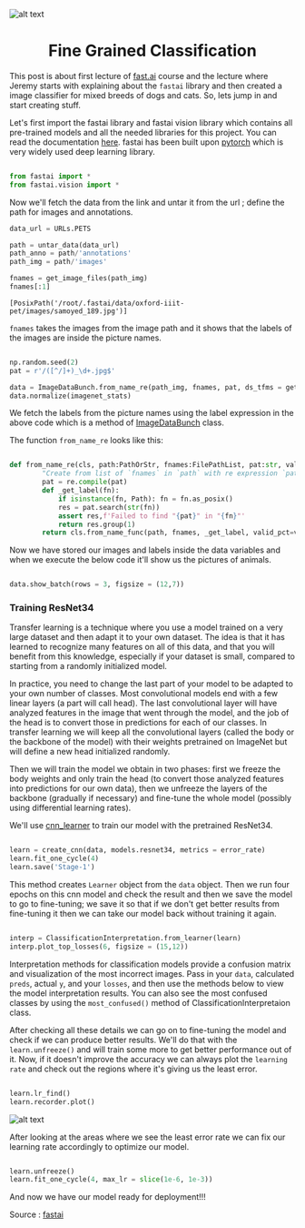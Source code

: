 ![alt text](http://www.dumfriesanimalhospital.com/wp-content/uploads/2017/08/324-1200x400.jpg)

# <center>Fine Grained Classification</center>

This post is about first lecture of [fast.ai](https://course.fast.ai/) course and the lecture where Jeremy starts with explaining about the `fastai` library and then created a image classifier for mixed breeds of dogs and cats. So, lets jump in and start creating stuff.

Let's first import the fastai library and fastai vision library which contains all pre-trained models and all the needed libraries for this project. You can read the documentation [here](https://docs.fast.ai/). fastai has been built upon [pytorch](https://pytorch.org/) which is very widely used deep learning library.


```python

from fastai import *
from fastai.vision import *
```

Now we'll fetch the data from the link and untar it from the url ; define the path for images and annotations.


```python
data_url = URLs.PETS

path = untar_data(data_url)
path_anno = path/'annotations'
path_img = path/'images'

fnames = get_image_files(path_img)
fnames[:1]
```
`[PosixPath('/root/.fastai/data/oxford-iiit-pet/images/samoyed_189.jpg')]`
 
 
`fnames` takes the images from the image path and it shows that the labels of the images are inside the picture names.


```python

np.random.seed(2)
pat = r'/([^/]+)_\d+.jpg$'

data = ImageDataBunch.from_name_re(path_img, fnames, pat, ds_tfms = get_transforms(), size=224 )
data.normalize(imagenet_stats)

```

We fetch the labels from the picture names using the label expression in the above code which is a method of [ImageDataBunch](https://docs.fast.ai/vision.data.html#ImageDataBunch) class.

The function `from_name_re` looks like this:


```python

def from_name_re(cls, path:PathOrStr, fnames:FilePathList, pat:str, valid_pct:float=0.2, **kwargs):
        "Create from list of `fnames` in `path` with re expression `pat`."
        pat = re.compile(pat)
        def _get_label(fn):
            if isinstance(fn, Path): fn = fn.as_posix()
            res = pat.search(str(fn))
            assert res,f'Failed to find "{pat}" in "{fn}"'
            return res.group(1)
        return cls.from_name_func(path, fnames, _get_label, valid_pct=valid_pct, **kwargs)

```

Now we have stored our images and labels inside the data variables and when we execute the below code it'll show us the pictures of animals.

```python

data.show_batch(rows = 3, figsize = (12,7))

```

### Training ResNet34

Transfer learning is a technique where you use a model trained on a very large dataset and then adapt it to your own dataset. The idea is that it has learned to recognize many features on all of this data, and that you will benefit from this knowledge, especially if your dataset is small, compared to starting from a randomly initialized model. 

In practice, you need to change the last part of your model to be adapted to your own number of classes. Most convolutional models end with a few linear layers (a part will call head). The last convolutional layer will have analyzed features in the image that went through the model, and the job of the head is to convert those in predictions for each of our classes. In transfer learning we will keep all the convolutional layers (called the body or the backbone of the model) with their weights pretrained on ImageNet but will define a new head initialized randomly.

Then we will train the model we obtain in two phases: first we freeze the body weights and only train the head (to convert those analyzed features into predictions for our own data), then we unfreeze the layers of the backbone (gradually if necessary) and fine-tune the whole model (possibly using differential learning rates).

We'll use [cnn_learner](https://docs.fast.ai/vision.learner.html#cnn_learner) to train our model with the pretrained ResNet34.


```python

learn = create_cnn(data, models.resnet34, metrics = error_rate)
learn.fit_one_cycle(4)
learn.save('Stage-1')

```

This method creates `Learner` object from the `data` object. Then we run four epochs on this cnn model and check the result and then we save the model to go to fine-tuning; we save it so that if we don't get better results from fine-tuning it then we can take our model back without training it again.


```python

interp = ClassificationInterpretation.from_learner(learn)
interp.plot_top_losses(6, figsize = (15,12))

```

Interpretation methods for classification models provide a confusion matrix and visualization of the most incorrect images. Pass in your `data`, calculated `preds`, actual `y`, and your `losses`, and then use the methods below to view the model interpretation results. You can also see the most confused classes by using the `most_confused()` method of ClassificationInterpretaion class.

After checking all these details we can go on to fine-tuning the model and check if we can produce better results. We'll do that with the `learn.unfreeze()` and will train some more to get better performance out of it. Now, if it doesn't improve the accuracy we can always plot the `learning rate` and check out the regions where it's giving us the least error.


```python

learn.lr_find()
learn.recorder.plot()

```

![alt text](https://cdn-images-1.medium.com/max/1600/1*vvX__Z632r7L0DxJvVD8rA.png)


After looking at the areas where we see the least error rate we can fix our learning rate accordingly to optimize our model.


```python

learn.unfreeze()
learn.fit_one_cycle(4, max_lr = slice(1e-6, 1e-3))

```

And now we have our model ready for deployment!!!




Source : [fastai](https://docs.fast.ai/vision.learner.html)
